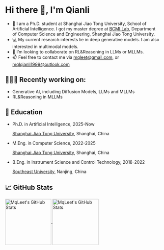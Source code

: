 
<!--
**MqLeet/Mqleet** is a ✨ _special_ ✨ repository because its `README.md` (this file) appears on your GitHub profile.

Here are some ideas to get you started:

- 🔭 I’m currently working on ...
- 🌱 I’m currently learning ...
- 👯 I’m looking to collaborate on ...
- 🤔 I’m looking for help with ...
- 💬 Ask me about ...
- 📫 How to reach me: ...
- 😄 Pronouns: ...
- ⚡ Fun fact: ...
-->

# Hi there 👋, I'm Qianli


- 📖 I am a Ph.D. student at Shanghai Jiao Tong University, School of Artificial Intelligence. I got my master degree at [BCMI Lab](https://bcmi.sjtu.edu.cn/), Department of Computer Science and Engineering, Shanghai Jiao Tong University.
- 💻 My current research interests lie in deep generative models. I am also interested in multimodal models.
- 👯 I’m looking to collaborate on RL&Reasoning in LLMs or MLLMs.
- 📫 Feel free to contact me via mqleet@gmail.com, or mqlqianli1999@outlook.com

## 👨🏻‍💻 Recently working on:
- Generative AI, including Diffusion Models, LLMs and MLLMs
- RL&Reasoning in MLLMs

## 📖 Education
- Ph.D. in Artificial Intelligence, 2025-Now
  
    [Shanghai Jiao Tong University](https://www.sjtu.edu.cn/), Shanghai, China

- M.Eng. in Computer Science, 2022-2025

    [Shanghai Jiao Tong University](https://www.sjtu.edu.cn/), Shanghai, China

- B.Eng. in Instrument Science and Control Technology, 2018-2022

    [Southeast University](https://www.seu.edu.cn/), Nanjing, China

## &#x1f4c8; GitHub Stats

<a href="https://github.com/MqLeet">
  <img align="center" src="https://github-readme-stats.vercel.app/api/top-langs/?username=MqLeet&layout=compact&title_color=6aa6f8&text_color=8a919a&icon_color=6aa6f8&bg_color=0e1116" alt="MqLeet's GitHub Stats" height="150"/>
</a>

<a href="https://github.com/MqLeet">
  <img align="center" src="https://github-readme-stats.vercel.app/api?username=MqLeet&show_icons=true&line_height=27&count_private=true&title_color=6aa6f8&text_color=8a919a&icon_color=6aa6f8&bg_color=0e1116" alt="MqLeet's GitHub Stats" height="150"/>
</a>

